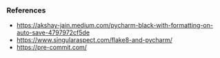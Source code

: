 ### References
* https://akshay-jain.medium.com/pycharm-black-with-formatting-on-auto-save-4797972cf5de
* https://www.singularaspect.com/flake8-and-pycharm/
* https://pre-commit.com/
